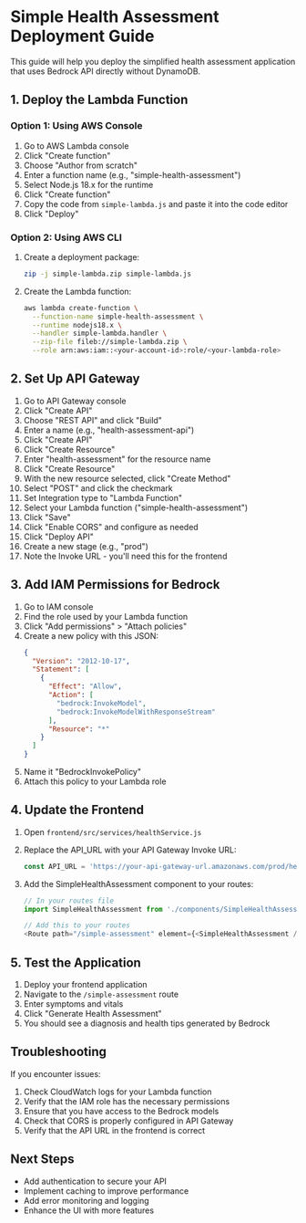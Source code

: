 # Simple Health Assessment Deployment Guide

This guide will help you deploy the simplified health assessment application that uses Bedrock API directly without DynamoDB.

## 1. Deploy the Lambda Function

### Option 1: Using AWS Console

1. Go to AWS Lambda console
2. Click "Create function"
3. Choose "Author from scratch"
4. Enter a function name (e.g., "simple-health-assessment")
5. Select Node.js 18.x for the runtime
6. Click "Create function"
7. Copy the code from `simple-lambda.js` and paste it into the code editor
8. Click "Deploy"

### Option 2: Using AWS CLI

1. Create a deployment package:
   ```bash
   zip -j simple-lambda.zip simple-lambda.js
   ```

2. Create the Lambda function:
   ```bash
   aws lambda create-function \
     --function-name simple-health-assessment \
     --runtime nodejs18.x \
     --handler simple-lambda.handler \
     --zip-file fileb://simple-lambda.zip \
     --role arn:aws:iam::<your-account-id>:role/<your-lambda-role>
   ```

## 2. Set Up API Gateway

1. Go to API Gateway console
2. Click "Create API"
3. Choose "REST API" and click "Build"
4. Enter a name (e.g., "health-assessment-api")
5. Click "Create API"
6. Click "Create Resource"
7. Enter "health-assessment" for the resource name
8. Click "Create Resource"
9. With the new resource selected, click "Create Method"
10. Select "POST" and click the checkmark
11. Set Integration type to "Lambda Function"
12. Select your Lambda function ("simple-health-assessment")
13. Click "Save"
14. Click "Enable CORS" and configure as needed
15. Click "Deploy API"
16. Create a new stage (e.g., "prod")
17. Note the Invoke URL - you'll need this for the frontend

## 3. Add IAM Permissions for Bedrock

1. Go to IAM console
2. Find the role used by your Lambda function
3. Click "Add permissions" > "Attach policies"
4. Create a new policy with this JSON:
   ```json
   {
     "Version": "2012-10-17",
     "Statement": [
       {
         "Effect": "Allow",
         "Action": [
           "bedrock:InvokeModel",
           "bedrock:InvokeModelWithResponseStream"
         ],
         "Resource": "*"
       }
     ]
   }
   ```
5. Name it "BedrockInvokePolicy"
6. Attach this policy to your Lambda role

## 4. Update the Frontend

1. Open `frontend/src/services/healthService.js`
2. Replace the API_URL with your API Gateway Invoke URL:
   ```javascript
   const API_URL = 'https://your-api-gateway-url.amazonaws.com/prod/health-assessment';
   ```

3. Add the SimpleHealthAssessment component to your routes:
   ```javascript
   // In your routes file
   import SimpleHealthAssessment from './components/SimpleHealthAssessment';
   
   // Add this to your routes
   <Route path="/simple-assessment" element={<SimpleHealthAssessment />} />
   ```

## 5. Test the Application

1. Deploy your frontend application
2. Navigate to the `/simple-assessment` route
3. Enter symptoms and vitals
4. Click "Generate Health Assessment"
5. You should see a diagnosis and health tips generated by Bedrock

## Troubleshooting

If you encounter issues:

1. Check CloudWatch logs for your Lambda function
2. Verify that the IAM role has the necessary permissions
3. Ensure that you have access to the Bedrock models
4. Check that CORS is properly configured in API Gateway
5. Verify that the API URL in the frontend is correct

## Next Steps

- Add authentication to secure your API
- Implement caching to improve performance
- Add error monitoring and logging
- Enhance the UI with more features